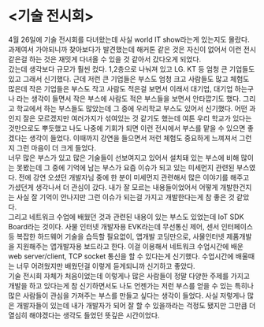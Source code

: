 <기술 전시회>
=============
4월 26일에 기술 전시회를 다녀왔는데 사실 world IT show라는게 있는지도 몰랐다. 과제여서 가야되니까 찾아보다가 발견했는데 해커톤 같은 것은 자신이 없어서 이런 전시 같은걸 하는 것은 재밋게 다녀올 수 있을 것 같아서 갔다오게 되었다.  
갔는데 생각보다 규모가 훨씬 컸다. 1,2층으로 나눠져 있고 LG. KT 등 엄청 큰 기업들도 있고 그래서 신기했다. 근데 저런 큰 기업들은 부스도 엄청 크고 사람들도 많고 체험도 많은데 작은 기업들은 부스도 작고 사람도 적은걸 보면서 이래서 대기업, 대기업 하는구나 라는 생각이 들면서 작은 부스에 사람도 적은 부스들을 보면서 안타깝기도 했다. 그리고 학교에서 하는 부스들도 많았는데 그 중에 우리학교 부스도 있어서 신기했다. 어떤 과인지 잘은 모르겠지만 여러가지가 섞여있는 것 같기도 했는데 여튼 우리 학교가 있다는 것만으로도 뿌듯했고 나도 나중에 기회가 되면 이런 전시에서 부스를 맡을 수 있으면 좋겠다는 생각이 들었다. 이때까지 강연을 들으면서 저런 체험도 중요하게 느껴져서 그런지 그런 마음이 더 크게 들었다.  
너무 많은 부스가 있고 많은 기술들이 선보여지고 있어서 설치돼 있는 부스에 비해 많이는 못봤는데 그 중에 기억에 남는 부스가 요즘 이슈가 되고 있는 미세먼지 관련된 부스였다. 전에 강연 오셨던 개발자님 중에 한 분이 미세먼지 관련해서 많은 이야기를 해주고 가셨던게 생각나서 더 관심이 갔다. 내가 잘 모르는 내용들이었어서 어떻게 개발한건지는 사실 잘 기억이 안나지만 그런 이슈가 되는걸 가지고 개발한다는게 참 좋은 것 같았다.  
그리고 네트워크 수업에 배웠던 것과 관련된 내용이 있는 부스도 있었는데 IoT SDK Board라는 것이다. 사물 인터넷 개발자용 EVK라는데 무선통신 제어, 센서 인터페이스 등 복잡한 하드웨어 기술을 습득할 필요없이, 앱개발 코딩만으로, 사물인터넷 제품개발을 지원해주는 앱개발자용 보드라고 한다. 이걸 이용해서 네트워크 수업시간에 배운 web server/client, TCP socket 통신을 할 수 있다는게 신기했다. 수업시간에 배울때는 너무 어려웠지만 배웠던걸 이렇게 듣게되니까 신기하고 좋았다.   
기술 전시회 자체가 처음이었는데 이렇게나 많은 사람들이 정말 다양한 주제를 가지고 개발을 하고 있다는게 참 신기하면서도 나도 언젠가는 저런 부스를 얻을 수 있는 특히나 많은 사람들이 관심을 가져주는 부스를 만들고 싶다는 생각이 들었다. 사실 저렇게나 많은 개발자들이 있는데 내가 개발자가 되어 잘 할 수 있을까라는 걱정도 됐지만 그만큼 더 열심히 해야겠다는 생각도 들었던 뜻깊은 시간이었다.
